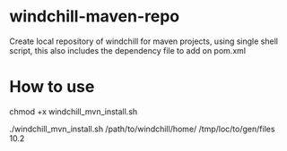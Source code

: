 # windchill-maven-repo



Create local repository of windchill for maven projects, using single shell script, this also includes the dependency file to add on pom.xml

# How to use

chmod +x windchill_mvn_install.sh

./windchill_mvn_install.sh /path/to/windchill/home/   /tmp/loc/to/gen/files   10.2




